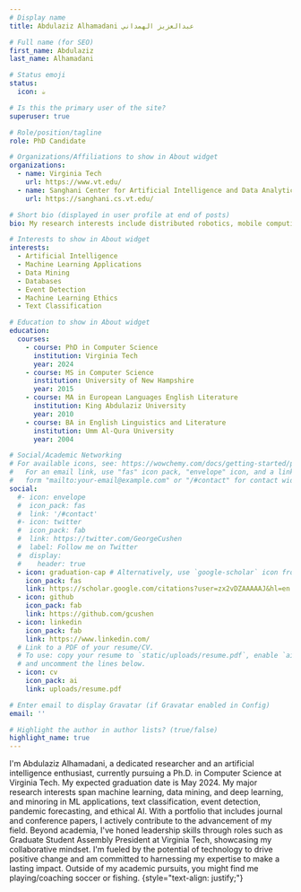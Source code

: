 ```yaml
---
# Display name
title: Abdulaziz Alhamadani عبدالعزيز الهمداني

# Full name (for SEO)
first_name: Abdulaziz
last_name: Alhamadani

# Status emoji
status:
  icon: ☕️

# Is this the primary user of the site?
superuser: true

# Role/position/tagline
role: PhD Candidate

# Organizations/Affiliations to show in About widget
organizations:
  - name: Virginia Tech
    url: https://www.vt.edu/
  - name: Sanghani Center for Artificial Intelligence and Data Analytics
    url: https://sanghani.cs.vt.edu/

# Short bio (displayed in user profile at end of posts)
bio: My research interests include distributed robotics, mobile computing and programmable matter.

# Interests to show in About widget
interests:
  - Artificial Intelligence
  - Machine Learning Applications
  - Data Mining
  - Databases
  - Event Detection
  - Machine Learning Ethics
  - Text Classification

# Education to show in About widget
education:
  courses:
    - course: PhD in Computer Science
      institution: Virginia Tech
      year: 2024
    - course: MS in Computer Science
      institution: University of New Hampshire
      year: 2015
    - course: MA in European Languages English Literature
      institution: King Abdulaziz University
      year: 2010
    - course: BA in English Linguistics and Literature
      institution: Umm Al-Qura University
      year: 2004

# Social/Academic Networking
# For available icons, see: https://wowchemy.com/docs/getting-started/page-builder/#icons
#   For an email link, use "fas" icon pack, "envelope" icon, and a link in the
#   form "mailto:your-email@example.com" or "/#contact" for contact widget.
social:
  #- icon: envelope
  #  icon_pack: fas
  #  link: '/#contact'
  #- icon: twitter
  #  icon_pack: fab
  #  link: https://twitter.com/GeorgeCushen
  #  label: Follow me on Twitter
  #  display:
  #    header: true
  - icon: graduation-cap # Alternatively, use `google-scholar` icon from `ai` icon pack
    icon_pack: fas
    link: https://scholar.google.com/citations?user=zx2vDZAAAAAJ&hl=en
  - icon: github
    icon_pack: fab
    link: https://github.com/gcushen
  - icon: linkedin
    icon_pack: fab
    link: https://www.linkedin.com/
  # Link to a PDF of your resume/CV.
  # To use: copy your resume to `static/uploads/resume.pdf`, enable `ai` icons in `params.yaml`,
  # and uncomment the lines below.
  - icon: cv
    icon_pack: ai
    link: uploads/resume.pdf

# Enter email to display Gravatar (if Gravatar enabled in Config)
email: ''

# Highlight the author in author lists? (true/false)
highlight_name: true
---
```


I'm Abdulaziz Alhamadani, a dedicated researcher and an artificial intelligence enthusiast, currently pursuing a Ph.D. in Computer Science at Virginia Tech. My expected graduation date is May 2024. 
My major research interests span machine learning, data mining, and deep learning, and minoring in ML applications, text classification, event detection, pandemic forecasting, and ethical AI. With a portfolio that includes journal and conference papers, I actively contribute to the advancement of my field. Beyond academia, I've honed leadership skills through roles such as Graduate Student Assembly President at Virginia Tech, showcasing my collaborative mindset. I'm fueled by the potential of technology to drive positive change and am committed to harnessing my expertise to make a lasting impact. Outside of my academic pursuits, you might find me playing/coaching soccer or fishing.
{style="text-align: justify;"}
